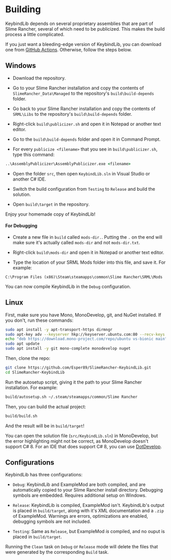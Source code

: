 ﻿# Building

KeybindLib depends on several proprietary assemblies that are part of Slime Rancher, several of which need to be publicized. This makes the build process a little complicated.

If you just want a bleeding-edge version of KeybindLib, you can download one from [GitHub Actions](https://github.com/Esper89/SlimeRancher-KeybindLib/actions). Otherwise, follow the steps below.

## Windows

 - Download the repository.

 - Go to your Slime Rancher installation and copy the contents of `SlimeRancher_Data\Managed` to the repository's `build\build-depends` folder.

 - Go back to your Slime Rancher installation and copy the contents of `SRML\Libs` to the repository's `build\build-depends` folder.

 - Right-click `build\publicizer.sh` and open it in Notepad or another text editor.

 - Go to the `build\build-depends` folder and open it in Command Prompt.

 - For every `publicize <filename>` that you see in `build\publicizer.sh`, type this command:
```cmd
..\AssemblyPublicizer\AssemblyPublicizer.exe <filename>
```

 - Open the folder `src`, then open `KeybindLib.sln` in Visual Studio or another C# IDE.

 - Switch the build configuration from `Testing` to `Release` and build the solution.

 - Open `build\target` in the repository.

 Enjoy your homemade copy of KeybindLib!

 #### For Debugging

 - Create a new file in `build` called `mods-dir.`. Putting the `.` on the end will make sure it's actually called `mods-dir` and not `mods-dir.txt`.

 - Right-click `build\mods-dir` and open it in Notepad or another text editor.

 - Type the location of your SRML Mods folder into this file, and save it. For example:
 ```
 C:\Program Files (x86)\Steam\steamapps\common\Slime Rancher\SRML\Mods
 ```

You can now compile KeybindLib in the `Debug` configuration.

## Linux

First, make sure you have Mono, MonoDevelop, git, and NuGet installed. If you don't, run these commands:
```sh
sudo apt install -y apt-transport-https dirmngr
sudo apt-key adv --keyserver hkp://keyserver.ubuntu.com:80 --recv-keys 3FA7E0328081BFF6A14DA29AA6A19B38D3D831EF
echo "deb https://download.mono-project.com/repo/ubuntu vs-bionic main" | sudo tee /etc/apt/sources.list.d/mono-official-vs.list
sudo apt update
sudo apt install -y git mono-complete monodevelop nuget
```

Then, clone the repo:
```sh
git clone https://github.com/Esper89/SlimeRancher-KeybindLib.git
cd SlimeRancher-KeybindLib
```

Run the autosetup script, giving it the path to your Slime Rancher installation. For example:
```sh
build/autosetup.sh ~/.steam/steamapps/common/Slime Rancher
```

Then, you can build the actual project:
```sh
build/build.sh
```

And the result will be in `build/target`!

You can open the solution file (`src/KeybindLib.sln`) in MonoDevelop, but the error highlighting might not be correct, as MonoDevelop doesn't support C# 8. For an IDE that does support C# 8, you can use [DotDevelop](https://github.com/dotdevelop/dotdevelop).

## Configurations

KeybindLib has three configurations:

 - `Debug`: KeybindLib and ExampleMod are both compiled, and are automatically copied to your Slime Rancher install directory. Debugging symbols are embedded. Requires additional setup on Windows.
 
 - `Release`: KeybindLib is compiled, ExampleMod isn't. KeybindLib's output is placed in `build/target`, along with it's XML documentation and a `.zip` of ExampleMod. Warnings are errors, optimizations are enabled, debugging symbols are not included.

 - `Testing`: Same as `Release`, but ExampleMod *is* compiled, and no ouput is placed in `build/target`.

 Running the `Clean` task on `Debug` or `Release` mode will delete the files that were generated by the corresponding `Build` task.
